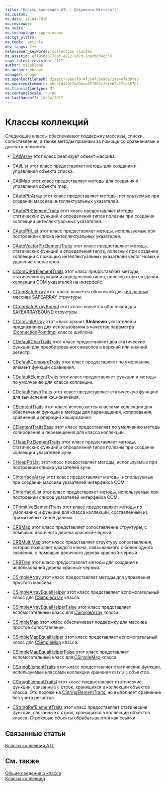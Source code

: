 ```yaml
---
title: "Классы коллекций ATL | Документы Microsoft"
ms.custom: 
ms.date: 11/04/2016
ms.reviewer: 
ms.suite: 
ms.technology: cpp-windows
ms.tgt_pltfrm: 
ms.topic: article
dev_langs: C++
helpviewer_keywords: collection classes
ms.assetid: eff95de6-78ef-4212-9d7d-1dacbdd4cc58
caps.latest.revision: "12"
author: mikeblome
ms.author: mblome
manager: ghogen
ms.openlocfilehash: d2aacc778e6df974f364f2be9da72aa46fed8f4b
ms.sourcegitcommit: ebec1d449f2bd98aa851667c2bfeb7e27ce657b2
ms.translationtype: MT
ms.contentlocale: ru-RU
ms.lasthandoff: 10/24/2017
---
```

# <a name="collection-classes"></a>Классы коллекций
Следующие классы обеспечивают поддержку массивы, списки, сопоставления, а также методы признаки за помощь со сравнениями и доступ к элементу.  
  
-   [CAtlArray](../atl/reference/catlarray-class.md) этот класс реализует объект массива.  
  
-   [CAtlList](../atl/reference/catllist-class.md) этот класс предоставляет методы для создания и управления объекта списка.  
  
-   [CAtlMap](../atl/reference/catlmap-class.md) этот класс предоставляет методы для создания и управления объекта map.  
  
-   [CAutoPtrArray](../atl/reference/cautoptrarray-class.md) этот класс предоставляет методы, используемые при создании массива интеллектуальных указателей.  
  
-   [CAutoPtrElementTraits](../atl/reference/cautoptrelementtraits-class.md) этот класс предоставляет методы, статических функций и определения типов полезны при создании коллекции интеллектуальных указателей.  
  
-   [CAutoPtrList](../atl/reference/cautoptrlist-class.md) этот класс предоставляет методы, используемые при построении списка интеллектуальных указателей.  
  
-   [CAutoVectorPtrElementTraits](../atl/reference/cautovectorptrelementtraits-class.md) этот класс предоставляет методы, статических функций и определения типов, полезных при создании коллекции с помощью интеллектуальных указателей vector новых и удаление операторов.  
  
-   [CComQIPtrElementTraits](../atl/reference/ccomqiptrelementtraits-class.md) этот класс предоставляет методы, статических функций и определения типов, полезных при создании коллекции COM указателей на интерфейс.  
  
-   [CComSafeArray](../atl/reference/ccomsafearray-class.md) этот класс является оболочкой для [тип данных массива SAFEARRAY](http://msdn.microsoft.com/en-us/9ec8025b-4763-4526-ab45-390c5d8b3b1e) структуры.  
  
-   [CComSafeArrayBound](../atl/reference/ccomsafearraybound-class.md) этот класс является оболочкой для [SAFEARRAYBOUND](http://msdn.microsoft.com/en-us/303a9bdb-71d6-4f14-8747-84cf84936c6d) структуры.  
  
-   [CComUnkArray](../atl/reference/ccomunkarray-class.md) этот класс хранит **IUnknown** указателей и предназначен для использования в качестве параметра [IConnectionPointImpl](../atl/reference/iconnectionpointimpl-class.md) класса шаблона.  
  
-   [CDefaultCharTraits](../atl/reference/cdefaultchartraits-class.md) этот класс предоставляет два статические функции для преобразования символов в верхний или нижний регистр.  
  
-   [CDefaultCompareTraits](../atl/reference/cdefaultcomparetraits-class.md) этот класс предоставляет по умолчанию элемент функции сравнения.  
  
-   [CDefaultElementTraits](../atl/reference/cdefaultelementtraits-class.md) этот класс предоставляет функции и методы по умолчанию для класса коллекции.  
  
-   [CDefaultHashTraits](../atl/reference/cdefaulthashtraits-class.md) этот класс предоставляет статическую функцию для вычисления хэш-значения.  
  
-   [CElementTraits](../atl/reference/celementtraits-class.md) этот класс используется классами коллекции для обеспечения функции и методы для перемещения, копирования, сравнения и операций хэширования.  
  
-   [CElementTraitsBase](../atl/reference/celementtraitsbase-class.md) этот класс предоставляет по умолчанию методы копирования и перемещения для класса коллекции.  
  
-   [CHeapPtrElementTraits](../atl/reference/cheapptrelementtraits-class.md) этот класс предоставляет методы, статических функций и определения типов полезны при создании коллекции указателей кучи.  
  
-   [CHeapPtrList](../atl/reference/cheapptrlist-class.md) этот класс предоставляет методы, используемые при построении списка указателей кучи.  
  
-   [CInterfaceArray](../atl/reference/cinterfacearray-class.md) этот класс предоставляет методы, используемые при создании массива указателей интерфейса СОМ.  
  
-   [CInterfaceList](../atl/reference/cinterfacelist-class.md) этот класс предоставляет методы, используемые при построении список указателей интерфейса СОМ.  
  
-   [CPrimitiveElementTraits](../atl/reference/cprimitiveelementtraits-class.md) этот класс предоставляет методы по умолчанию и функции для класса коллекции, составленный из примитивных типов данных.  
  
-   [CRBMap](../atl/reference/crbmap-class.md) этот класс представляет сопоставление структуры, с помощью двоичного дерева красный-черный.  
  
-   [CRBMultiMap](../atl/reference/crbmultimap-class.md) этот класс представляет структуру сопоставления, которая позволяет каждого ключа, связываемого с более одного значения, с помощью двоичного дерева красный-черный.  
  
-   [CRBTree](../atl/reference/crbtree-class.md) этот класс предоставляет методы для создания и использования дерева красный-черный.  
  
-   [CSimpleArray](../atl/reference/csimplearray-class.md) этот класс предоставляет методы для управления простого массива.  
  
-   [CSimpleArrayEqualHelper](../atl/reference/csimplearrayequalhelper-class.md) этот класс представляет вспомогательный класс для [CSimpleArray](../atl/reference/csimplearray-class.md) класса.  
  
-   [CSimpleArrayEqualHelperFalse](../atl/reference/csimplearrayequalhelperfalse-class.md) этот класс представляет вспомогательный класс для [CSimpleArray](../atl/reference/csimplearray-class.md) класса.  
  
-   [CSimpleMap](../atl/reference/csimplemap-class.md) этот класс обеспечивает поддержку для массива простое сопоставление.  
  
-   [CSimpleMapEqualHelper](../atl/reference/csimplemapequalhelper-class.md) этот класс представляет вспомогательный класс для [CSimpleMap](../atl/reference/csimplemap-class.md) класса.  
  
-   [CSimpleMapEqualHelperFalse](../atl/reference/csimplemapequalhelperfalse-class.md) этот класс представляет вспомогательный класс для [CSimpleMap](../atl/reference/csimplemap-class.md) класса.  
  
-   [CStringElementTraits](../atl/reference/cstringelementtraits-class.md) этот класс предоставляет статические функции, используемые классами коллекции хранения `CString` объектов.  
  
-   [CStringElementTraitsI](../atl/reference/cstringelementtraitsi-class.md) этот класс предоставляет статические функции, связанные с строк, хранящихся в коллекции объектов класса. Это похоже на [CStringElementTraits](../atl/reference/cstringelementtraits-class.md), но выполняет сравнение без учета регистра.  
  
-   [CStringRefElementTraits](../atl/reference/cstringrefelementtraits-class.md) этот класс предоставляет статические функции, связанные с строк, хранящихся в коллекции объектов класса. Строковые объекты обрабатываются как ссылки.  
  
## <a name="related-articles"></a>Связанные статьи  
 [Классы коллекций ATL](../atl/atl-collection-classes.md)  
  
## <a name="see-also"></a>См. также  
 [Общие сведения о классе](../atl/atl-class-overview.md)   
 [Классы коллекций](../atl/atl-collection-classes.md)

